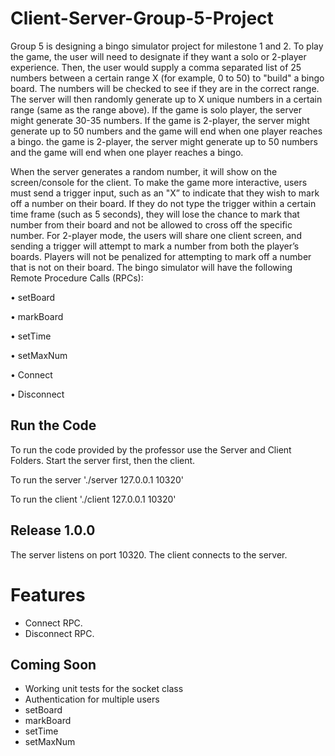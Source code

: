 # Client-Server-Group-5-Project
Group 5 is designing a bingo simulator project for milestone 1 and 2. To play the game, the user will need to designate if they want a solo or 2-player experience. Then, the user would supply a comma separated list of 25 numbers between a certain range X (for example, 0 to 50) to "build" a bingo board. The numbers will be checked to see if they are in the correct range. The server will then randomly generate up to X unique numbers in a certain range (same as the range above). If the game is solo player, the server might generate 30-35 numbers. If the game is 2-player, the server might generate up to 50 numbers and the game will end when one player reaches a bingo. the game is 2-player, the server might generate up to 50 numbers and the game will end when one player reaches a bingo.

When the server generates a random number, it will show on the screen/console for the client. To make the game more interactive, users must send a trigger input, such as an "X” to indicate that they wish to mark off a number on their board. If they do not type the trigger within a certain time frame (such as 5 seconds), they will lose the chance to mark that number from their board and not be allowed to cross off the specific number. For 2-player mode, the users will share one client screen, and sending a trigger will attempt to mark a number from both the player’s boards. Players will not be penalized for attempting to mark off a number that is not on their board.
The bingo simulator will have the following Remote Procedure Calls (RPCs):

•	setBoard

•	markBoard

•	setTime

•	setMaxNum

•	Connect

•	Disconnect


## Run the Code 
To run the code provided by the professor use the Server and Client Folders. Start the server first, then the client.

To run the server './server 127.0.0.1 10320'

To run the client './client 127.0.0.1 10320'

## Release 1.0.0
The server listens on port 10320.
The client connects to the server. 

# Features
- Connect RPC.
- Disconnect RPC.

## Coming Soon
- Working unit tests for the socket class
- Authentication for multiple users
- setBoard
- markBoard
- setTime
- setMaxNum
